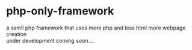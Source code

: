 # php-only-framework
a samll php framework that uses more php and less html more webpage creation <br>
under development coming soon....
